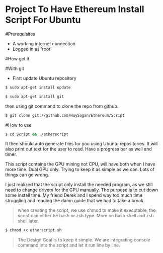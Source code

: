 # Project To Have Ethereum Install Script For Ubuntu


#Prerequisites
- A working internet connection
- Logged in as 'root' 

#How get it

#With git
  - First update Ubuntu repository
  ```sh
  $ sudo apt-get install update
  ```
  
  ```sh 
  $ sudo apt-get install git
  ```
  then using git command to clone the repo from github.
  ```sh
  $ git clone git://github.com/HuySagan/Ethereum/Script
```
#How to use 
```sh
$ cd Script && ./etherscript
```
It then should auto generate files for you using Ubuntu repositories. It will also print out text for the user to read. Have a progress bar as well and timer.

This script contains the GPU mining not CPU, will have both when I have more time. Dual GPU only. Trying to keep it as simple as we can. Lots of things can go wrong.

I just realized that the script only install the needed program, as we still need to change drivers for the GPU
manually. The purpose is to cut down some install time.
My friend Derek and I spend way too much time struggling and reading the damn guide that we had to take a break.




> when creating the script, we use chmod to make it executable, the script can either be bash or zsh type.
More on bash shell and zsh shell later.
```sh
$ chmod +x etherscript.sh
```




> The Design Goal is to keep it simple. We are integrating console command into the script and let it run line by line.











